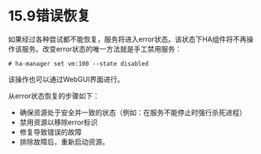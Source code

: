 # 15.9错误恢复

如果经过各种尝试都不能恢复，服务将进入error状态。该状态下HA组件将不再操作该服务。改变error状态的唯一方法就是手工禁用服务：

```
# ha-manager set vm:100 --state disabled
```

该操作也可以通过WebGUI界面进行。

从error状态恢复的步骤如下：

- 确保资源处于安全并一致的状态（例如：在服务不能停止时强行杀死进程）
- 禁用资源以移除error标识
- 修复导致错误的故障
- 排除故障后，重新启动资源。